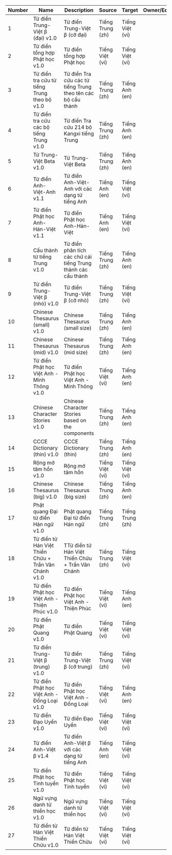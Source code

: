 | Number | Name | Description | Source | Target | Owner/Editor | URL | Version | Definitions | dictd.zip | dsl.dz | epub | kobo.zip | mobi | stardict.zip | yomitan.zip
| --- | --- | --- | --- | --- | --- | --- | --- | --- | --- | --- | --- | --- | --- | --- | --- |
| 1 | Từ điển Trung-Việt β (đại) v1.0 | Từ điển Trung-Việt β (cỡ đại) | Tiếng Trung (zh) | Tiếng Việt (vi) |  | https://github.com/catusphan/dictionary | 1.0 | 78157 | [Download](https://github.com/catusf/tudien/releases/tag/v3.0/TrungViet-small.dictd.zip) | [Download](https://github.com/catusf/tudien/releases/tag/v3.0/TrungViet-small.dsl.dz) | [Download](https://github.com/catusf/tudien/releases/tag/v3.0/TrungViet-small.epub) | [Download](https://github.com/catusf/tudien/releases/tag/v3.0/TrungViet-small.kobo.zip) | [Download](https://github.com/catusf/tudien/releases/tag/v3.0/TrungViet-small.mobi) | [Download](https://github.com/catusf/tudien/releases/tag/v3.0/TrungViet-small.stardict.zip) | [Download](https://github.com/catusf/tudien/releases/tag/v3.0/TrungViet-small.yomitan.zip) |
| 2 | Từ điển tổng hợp Phật học v1.0 | Từ điển tổng hợp Phật học | Tiếng Việt (vi) | Tiếng Việt (vi) |  | https://github.com/catusphan/dictionary | 1.0 | 49569 | [Download](https://github.com/catusf/tudien/releases/tag/v3.0/Tu-dien-Tong-hop-Phat-hoc.dictd.zip) | [Download](https://github.com/catusf/tudien/releases/tag/v3.0/Tu-dien-Tong-hop-Phat-hoc.dsl.dz) | [Download](https://github.com/catusf/tudien/releases/tag/v3.0/Tu-dien-Tong-hop-Phat-hoc.epub) | [Download](https://github.com/catusf/tudien/releases/tag/v3.0/Tu-dien-Tong-hop-Phat-hoc.kobo.zip) | [Download](https://github.com/catusf/tudien/releases/tag/v3.0/Tu-dien-Tong-hop-Phat-hoc.mobi) | [Download](https://github.com/catusf/tudien/releases/tag/v3.0/Tu-dien-Tong-hop-Phat-hoc.stardict.zip) | [Download](https://github.com/catusf/tudien/releases/tag/v3.0/Tu-dien-Tong-hop-Phat-hoc.yomitan.zip) |
| 3 | Từ điển tra cứu từ tiếng Trung theo bộ v1.0 | Từ điển Tra cứu các từ tiếng Trung theo tên các bộ cấu thành | Tiếng Trung (zh) | Tiếng Anh (en) |  | https://github.com/catusphan/dictionary | 1.0 | 265984 | [Download](https://github.com/catusf/tudien/releases/tag/v3.0/radical_lookup_pleco.dictd.zip) | [Download](https://github.com/catusf/tudien/releases/tag/v3.0/radical_lookup_pleco.dsl.dz) | [Download](https://github.com/catusf/tudien/releases/tag/v3.0/radical_lookup_pleco.epub) | [Download](https://github.com/catusf/tudien/releases/tag/v3.0/radical_lookup_pleco.kobo.zip) | [Download](https://github.com/catusf/tudien/releases/tag/v3.0/radical_lookup_pleco.mobi) | [Download](https://github.com/catusf/tudien/releases/tag/v3.0/radical_lookup_pleco.stardict.zip) | [Download](https://github.com/catusf/tudien/releases/tag/v3.0/radical_lookup_pleco.yomitan.zip) |
| 4 | Từ điển tra cứu các bộ tiếng Trung v1.0 | Từ điển Tra cứu 214 bộ Kangxi tiếng Trung | Tiếng Trung (zh) | Tiếng Anh (en) |  | https://github.com/catusphan/dictionary | 1.0 | 789 | [Download](https://github.com/catusf/tudien/releases/tag/v3.0/radical_name_pleco.dictd.zip) | [Download](https://github.com/catusf/tudien/releases/tag/v3.0/radical_name_pleco.dsl.dz) | [Download](https://github.com/catusf/tudien/releases/tag/v3.0/radical_name_pleco.epub) | [Download](https://github.com/catusf/tudien/releases/tag/v3.0/radical_name_pleco.kobo.zip) | [Download](https://github.com/catusf/tudien/releases/tag/v3.0/radical_name_pleco.mobi) | [Download](https://github.com/catusf/tudien/releases/tag/v3.0/radical_name_pleco.stardict.zip) | [Download](https://github.com/catusf/tudien/releases/tag/v3.0/radical_name_pleco.yomitan.zip) |
| 5 | Từ Trung-Việt Beta v1.0 | Từ Trung-Việt Beta | Tiếng Trung (zh) | Tiếng Anh (en) |  | https://github.com/catusphan/dictionary | 1.0 | 78157 | [Download](https://github.com/catusf/tudien/releases/tag/v3.0/tvb_pleco.dictd.zip) | [Download](https://github.com/catusf/tudien/releases/tag/v3.0/tvb_pleco.dsl.dz) | [Download](https://github.com/catusf/tudien/releases/tag/v3.0/tvb_pleco.epub) | [Download](https://github.com/catusf/tudien/releases/tag/v3.0/tvb_pleco.kobo.zip) | [Download](https://github.com/catusf/tudien/releases/tag/v3.0/tvb_pleco.mobi) | [Download](https://github.com/catusf/tudien/releases/tag/v3.0/tvb_pleco.stardict.zip) | [Download](https://github.com/catusf/tudien/releases/tag/v3.0/tvb_pleco.yomitan.zip) |
| 6 | Từ điển Anh-Việt-Anh v1.1 | Từ điển Anh-Việt-Anh với các dạng từ tiếng Anh | Tiếng Anh (en) | Tiếng Việt (vi) |  | https://github.com/catusphan/dictionary | 1.1 | 148214 | [Download](https://github.com/catusf/tudien/releases/tag/v3.0/TudienAnhVietAnh.dictd.zip) | [Download](https://github.com/catusf/tudien/releases/tag/v3.0/TudienAnhVietAnh.dsl.dz) | [Download](https://github.com/catusf/tudien/releases/tag/v3.0/TudienAnhVietAnh.epub) | [Download](https://github.com/catusf/tudien/releases/tag/v3.0/TudienAnhVietAnh.kobo.zip) | [Download](https://github.com/catusf/tudien/releases/tag/v3.0/TudienAnhVietAnh.mobi) | [Download](https://github.com/catusf/tudien/releases/tag/v3.0/TudienAnhVietAnh.stardict.zip) | [Download](https://github.com/catusf/tudien/releases/tag/v3.0/TudienAnhVietAnh.yomitan.zip) |
| 7 | Từ điển Phật học Anh-Hán-Việt v1.1 | Từ điển Phật học Anh-Hán-Việt | Tiếng Anh (en) | Tiếng Việt (vi) |  | https://github.com/catusphan/dictionary | 1.1 | 3914 | [Download](https://github.com/catusf/tudien/releases/tag/v3.0/Tu-dien-Phat-hoc-Anh-Han-Viet.dictd.zip) | [Download](https://github.com/catusf/tudien/releases/tag/v3.0/Tu-dien-Phat-hoc-Anh-Han-Viet.dsl.dz) | [Download](https://github.com/catusf/tudien/releases/tag/v3.0/Tu-dien-Phat-hoc-Anh-Han-Viet.epub) | [Download](https://github.com/catusf/tudien/releases/tag/v3.0/Tu-dien-Phat-hoc-Anh-Han-Viet.kobo.zip) | [Download](https://github.com/catusf/tudien/releases/tag/v3.0/Tu-dien-Phat-hoc-Anh-Han-Viet.mobi) | [Download](https://github.com/catusf/tudien/releases/tag/v3.0/Tu-dien-Phat-hoc-Anh-Han-Viet.stardict.zip) | [Download](https://github.com/catusf/tudien/releases/tag/v3.0/Tu-dien-Phat-hoc-Anh-Han-Viet.yomitan.zip) |
| 8 | Cấu thành từ tiếng Trung v1.0 | Từ điển phân tích các chữ cái tiếng Trung thành các cấu thành | Tiếng Trung (zh) | Tiếng Anh (en) |  | https://github.com/catusphan/dictionary | 1.0 | 9145 | [Download](https://github.com/catusf/tudien/releases/tag/v3.0/Char-Component-Dict.dictd.zip) | [Download](https://github.com/catusf/tudien/releases/tag/v3.0/Char-Component-Dict.dsl.dz) | [Download](https://github.com/catusf/tudien/releases/tag/v3.0/Char-Component-Dict.epub) | [Download](https://github.com/catusf/tudien/releases/tag/v3.0/Char-Component-Dict.kobo.zip) | [Download](https://github.com/catusf/tudien/releases/tag/v3.0/Char-Component-Dict.mobi) | [Download](https://github.com/catusf/tudien/releases/tag/v3.0/Char-Component-Dict.stardict.zip) | [Download](https://github.com/catusf/tudien/releases/tag/v3.0/Char-Component-Dict.yomitan.zip) |
| 9 | Từ điển Trung-Việt β (nhỏ) v1.0 | Từ điển Trung-Việt β (cỡ nhỏ) | Tiếng Trung (zh) | Tiếng Việt (vi) |  | https://github.com/catusphan/dictionary | 1.0 | 78157 | [Download](https://github.com/catusf/tudien/releases/tag/v3.0/TrungViet-big.dictd.zip) | [Download](https://github.com/catusf/tudien/releases/tag/v3.0/TrungViet-big.dsl.dz) | [Download](https://github.com/catusf/tudien/releases/tag/v3.0/TrungViet-big.epub) | [Download](https://github.com/catusf/tudien/releases/tag/v3.0/TrungViet-big.kobo.zip) | [Download](https://github.com/catusf/tudien/releases/tag/v3.0/TrungViet-big.mobi) | [Download](https://github.com/catusf/tudien/releases/tag/v3.0/TrungViet-big.stardict.zip) | [Download](https://github.com/catusf/tudien/releases/tag/v3.0/TrungViet-big.yomitan.zip) |
| 10 | Chinese Thesaurus (small) v1.0 | Chinese Thesaurus (small size) | Tiếng Trung (zh) | Tiếng Anh (en) |  | https://github.com/catusphan/dictionary | 1.0 | 50129 | [Download](https://github.com/catusf/tudien/releases/tag/v3.0/ChineseThesaurus-small.dictd.zip) | [Download](https://github.com/catusf/tudien/releases/tag/v3.0/ChineseThesaurus-small.dsl.dz) | [Download](https://github.com/catusf/tudien/releases/tag/v3.0/ChineseThesaurus-small.epub) | [Download](https://github.com/catusf/tudien/releases/tag/v3.0/ChineseThesaurus-small.kobo.zip) | [Download](https://github.com/catusf/tudien/releases/tag/v3.0/ChineseThesaurus-small.mobi) | [Download](https://github.com/catusf/tudien/releases/tag/v3.0/ChineseThesaurus-small.stardict.zip) | [Download](https://github.com/catusf/tudien/releases/tag/v3.0/ChineseThesaurus-small.yomitan.zip) |
| 11 | Chinese Thesaurus (mid) v1.0 | Chinese Thesaurus (mid size) | Tiếng Trung (zh) | Tiếng Anh (en) |  | https://github.com/catusphan/dictionary | 1.0 | 50129 | [Download](https://github.com/catusf/tudien/releases/tag/v3.0/ChineseThesaurus-mid.dictd.zip) | [Download](https://github.com/catusf/tudien/releases/tag/v3.0/ChineseThesaurus-mid.dsl.dz) | [Download](https://github.com/catusf/tudien/releases/tag/v3.0/ChineseThesaurus-mid.epub) | [Download](https://github.com/catusf/tudien/releases/tag/v3.0/ChineseThesaurus-mid.kobo.zip) | [Download](https://github.com/catusf/tudien/releases/tag/v3.0/ChineseThesaurus-mid.mobi) | [Download](https://github.com/catusf/tudien/releases/tag/v3.0/ChineseThesaurus-mid.stardict.zip) | [Download](https://github.com/catusf/tudien/releases/tag/v3.0/ChineseThesaurus-mid.yomitan.zip) |
| 12 | Từ điển Phật học Việt Anh - Minh Thông v1.0 | Từ điển Phật học Việt Anh - Minh Thông | Tiếng Việt (vi) | Tiếng Anh (en) |  | https://github.com/catusphan/dictionary | 1.0 | 9113 | [Download](https://github.com/catusf/tudien/releases/tag/v3.0/Tu-dien-Phat-hoc-Viet-Anh-Minh-Thong.dictd.zip) | [Download](https://github.com/catusf/tudien/releases/tag/v3.0/Tu-dien-Phat-hoc-Viet-Anh-Minh-Thong.dsl.dz) | [Download](https://github.com/catusf/tudien/releases/tag/v3.0/Tu-dien-Phat-hoc-Viet-Anh-Minh-Thong.epub) | [Download](https://github.com/catusf/tudien/releases/tag/v3.0/Tu-dien-Phat-hoc-Viet-Anh-Minh-Thong.kobo.zip) | [Download](https://github.com/catusf/tudien/releases/tag/v3.0/Tu-dien-Phat-hoc-Viet-Anh-Minh-Thong.mobi) | [Download](https://github.com/catusf/tudien/releases/tag/v3.0/Tu-dien-Phat-hoc-Viet-Anh-Minh-Thong.stardict.zip) | [Download](https://github.com/catusf/tudien/releases/tag/v3.0/Tu-dien-Phat-hoc-Viet-Anh-Minh-Thong.yomitan.zip) |
| 13 | Chinese Character Stories v1.0 | Chinese Character Stories based on the components | Tiếng Trung (zh) | Tiếng Anh (en) |  | https://github.com/catusphan/dictionary | 1.0 | 3300 | [Download](https://github.com/catusf/tudien/releases/tag/v3.0/HanziHeroPleco.dictd.zip) | [Download](https://github.com/catusf/tudien/releases/tag/v3.0/HanziHeroPleco.dsl.dz) | [Download](https://github.com/catusf/tudien/releases/tag/v3.0/HanziHeroPleco.epub) | [Download](https://github.com/catusf/tudien/releases/tag/v3.0/HanziHeroPleco.kobo.zip) | [Download](https://github.com/catusf/tudien/releases/tag/v3.0/HanziHeroPleco.mobi) | [Download](https://github.com/catusf/tudien/releases/tag/v3.0/HanziHeroPleco.stardict.zip) | [Download](https://github.com/catusf/tudien/releases/tag/v3.0/HanziHeroPleco.yomitan.zip) |
| 14 | CCCE Dictionary (thin) v1.0 | CCCE Dictionary (thin) | Tiếng Trung (zh) | Tiếng Anh (en) |  | https://github.com/catusphan/dictionary | 1.0 | 107334 | [Download](https://github.com/catusf/tudien/releases/tag/v3.0/CCCE-Thin.dictd.zip) | [Download](https://github.com/catusf/tudien/releases/tag/v3.0/CCCE-Thin.dsl.dz) | [Download](https://github.com/catusf/tudien/releases/tag/v3.0/CCCE-Thin.epub) | [Download](https://github.com/catusf/tudien/releases/tag/v3.0/CCCE-Thin.kobo.zip) | [Download](https://github.com/catusf/tudien/releases/tag/v3.0/CCCE-Thin.mobi) | [Download](https://github.com/catusf/tudien/releases/tag/v3.0/CCCE-Thin.stardict.zip) | [Download](https://github.com/catusf/tudien/releases/tag/v3.0/CCCE-Thin.yomitan.zip) |
| 15 | Rộng mở tâm hồn v1.0 | Rộng mở tâm hồn | Tiếng Việt (vi) | Tiếng Việt (vi) |  | https://github.com/catusphan/dictionary | 1.0 | 1347 | [Download](https://github.com/catusf/tudien/releases/tag/v3.0/Rong-mo-tam-hon.dictd.zip) | [Download](https://github.com/catusf/tudien/releases/tag/v3.0/Rong-mo-tam-hon.dsl.dz) | [Download](https://github.com/catusf/tudien/releases/tag/v3.0/Rong-mo-tam-hon.epub) | [Download](https://github.com/catusf/tudien/releases/tag/v3.0/Rong-mo-tam-hon.kobo.zip) | [Download](https://github.com/catusf/tudien/releases/tag/v3.0/Rong-mo-tam-hon.mobi) | [Download](https://github.com/catusf/tudien/releases/tag/v3.0/Rong-mo-tam-hon.stardict.zip) | [Download](https://github.com/catusf/tudien/releases/tag/v3.0/Rong-mo-tam-hon.yomitan.zip) |
| 16 | Chinese Thesaurus (big) v1.0 | Chinese Thesaurus (big size) | Tiếng Trung (zh) | Tiếng Anh (en) |  | https://github.com/catusphan/dictionary | 1.0 | 50129 | [Download](https://github.com/catusf/tudien/releases/tag/v3.0/ChineseThesaurus-big.dictd.zip) | [Download](https://github.com/catusf/tudien/releases/tag/v3.0/ChineseThesaurus-big.dsl.dz) | [Download](https://github.com/catusf/tudien/releases/tag/v3.0/ChineseThesaurus-big.epub) | [Download](https://github.com/catusf/tudien/releases/tag/v3.0/ChineseThesaurus-big.kobo.zip) | [Download](https://github.com/catusf/tudien/releases/tag/v3.0/ChineseThesaurus-big.mobi) | [Download](https://github.com/catusf/tudien/releases/tag/v3.0/ChineseThesaurus-big.stardict.zip) | [Download](https://github.com/catusf/tudien/releases/tag/v3.0/ChineseThesaurus-big.yomitan.zip) |
| 17 | Phật quang Đại từ điển Hán ngữ v1.0 | Phật quang Đại từ điển Hán ngữ | Tiếng Trung (zh) | Tiếng Trung (zh) |  | https://github.com/catusphan/dictionary | 1.0 | 22899 | [Download](https://github.com/catusf/tudien/releases/tag/v3.0/Phat-Quang-Dai-tu-dien-Han-ngu.dictd.zip) | [Download](https://github.com/catusf/tudien/releases/tag/v3.0/Phat-Quang-Dai-tu-dien-Han-ngu.dsl.dz) | [Download](https://github.com/catusf/tudien/releases/tag/v3.0/Phat-Quang-Dai-tu-dien-Han-ngu.epub) | [Download](https://github.com/catusf/tudien/releases/tag/v3.0/Phat-Quang-Dai-tu-dien-Han-ngu.kobo.zip) | [Download](https://github.com/catusf/tudien/releases/tag/v3.0/Phat-Quang-Dai-tu-dien-Han-ngu.mobi) | [Download](https://github.com/catusf/tudien/releases/tag/v3.0/Phat-Quang-Dai-tu-dien-Han-ngu.stardict.zip) | [Download](https://github.com/catusf/tudien/releases/tag/v3.0/Phat-Quang-Dai-tu-dien-Han-ngu.yomitan.zip) |
| 18 | Từ điển từ Hán Việt Thiền Chửu + Trần Văn Chánh v1.0 | TTừ điển từ Hán Việt Thiền Chửu + Trần Văn Chánh | Tiếng Trung (zh) | Tiếng Việt (vi) |  | https://github.com/catusphan/dictionary | 1.0 | 22030 | [Download](https://github.com/catusf/tudien/releases/tag/v3.0/Tu-dien-ThienChuu-TranVanChanh.dictd.zip) | [Download](https://github.com/catusf/tudien/releases/tag/v3.0/Tu-dien-ThienChuu-TranVanChanh.dsl.dz) | [Download](https://github.com/catusf/tudien/releases/tag/v3.0/Tu-dien-ThienChuu-TranVanChanh.epub) | [Download](https://github.com/catusf/tudien/releases/tag/v3.0/Tu-dien-ThienChuu-TranVanChanh.kobo.zip) | [Download](https://github.com/catusf/tudien/releases/tag/v3.0/Tu-dien-ThienChuu-TranVanChanh.mobi) | [Download](https://github.com/catusf/tudien/releases/tag/v3.0/Tu-dien-ThienChuu-TranVanChanh.stardict.zip) | [Download](https://github.com/catusf/tudien/releases/tag/v3.0/Tu-dien-ThienChuu-TranVanChanh.yomitan.zip) |
| 19 | Từ điển Phật học Việt Anh - Thiện Phúc v1.0 | Từ điển Phật học Việt Anh - Thiện Phúc | Tiếng Việt (vi) | Tiếng Anh (en) |  | https://github.com/catusphan/dictionary | 1.0 | 24767 | [Download](https://github.com/catusf/tudien/releases/tag/v3.0/Tu-dien-Phat-hoc-Viet-Anh-Thien-Phuc.dictd.zip) | [Download](https://github.com/catusf/tudien/releases/tag/v3.0/Tu-dien-Phat-hoc-Viet-Anh-Thien-Phuc.dsl.dz) | [Download](https://github.com/catusf/tudien/releases/tag/v3.0/Tu-dien-Phat-hoc-Viet-Anh-Thien-Phuc.epub) | [Download](https://github.com/catusf/tudien/releases/tag/v3.0/Tu-dien-Phat-hoc-Viet-Anh-Thien-Phuc.kobo.zip) | [Download](https://github.com/catusf/tudien/releases/tag/v3.0/Tu-dien-Phat-hoc-Viet-Anh-Thien-Phuc.mobi) | [Download](https://github.com/catusf/tudien/releases/tag/v3.0/Tu-dien-Phat-hoc-Viet-Anh-Thien-Phuc.stardict.zip) | [Download](https://github.com/catusf/tudien/releases/tag/v3.0/Tu-dien-Phat-hoc-Viet-Anh-Thien-Phuc.yomitan.zip) |
| 20 | Từ điển Phật Quang v1.0 | Từ điển Phật Quang | Tiếng Việt (vi) | Tiếng Việt (vi) |  | https://github.com/catusphan/dictionary | 1.0 | 16973 | [Download](https://github.com/catusf/tudien/releases/tag/v3.0/Tu-dien-Phat-Quang.dictd.zip) | [Download](https://github.com/catusf/tudien/releases/tag/v3.0/Tu-dien-Phat-Quang.dsl.dz) | [Download](https://github.com/catusf/tudien/releases/tag/v3.0/Tu-dien-Phat-Quang.epub) | [Download](https://github.com/catusf/tudien/releases/tag/v3.0/Tu-dien-Phat-Quang.kobo.zip) | [Download](https://github.com/catusf/tudien/releases/tag/v3.0/Tu-dien-Phat-Quang.mobi) | [Download](https://github.com/catusf/tudien/releases/tag/v3.0/Tu-dien-Phat-Quang.stardict.zip) | [Download](https://github.com/catusf/tudien/releases/tag/v3.0/Tu-dien-Phat-Quang.yomitan.zip) |
| 21 | Từ điển Trung-Việt β (trung) v1.0 | Từ điển Trung-Việt β (cỡ trung) | Tiếng Trung (zh) | Tiếng Việt (vi) |  | https://github.com/catusphan/dictionary | 1.0 | 78157 | [Download](https://github.com/catusf/tudien/releases/tag/v3.0/TrungViet-mid.dictd.zip) | [Download](https://github.com/catusf/tudien/releases/tag/v3.0/TrungViet-mid.dsl.dz) | [Download](https://github.com/catusf/tudien/releases/tag/v3.0/TrungViet-mid.epub) | [Download](https://github.com/catusf/tudien/releases/tag/v3.0/TrungViet-mid.kobo.zip) | [Download](https://github.com/catusf/tudien/releases/tag/v3.0/TrungViet-mid.mobi) | [Download](https://github.com/catusf/tudien/releases/tag/v3.0/TrungViet-mid.stardict.zip) | [Download](https://github.com/catusf/tudien/releases/tag/v3.0/TrungViet-mid.yomitan.zip) |
| 22 | Từ điển Phật học Việt Anh - Đồng Loại v1.0 | Từ điển Phật học Việt Anh - Đồng Loại | Tiếng Việt (vi) | Tiếng Anh (en) |  | https://github.com/catusphan/dictionary | 1.0 | 7847 | [Download](https://github.com/catusf/tudien/releases/tag/v3.0/Tu-dien-Phat-hoc-Viet-Anh-Dong-Loai.dictd.zip) | [Download](https://github.com/catusf/tudien/releases/tag/v3.0/Tu-dien-Phat-hoc-Viet-Anh-Dong-Loai.dsl.dz) | [Download](https://github.com/catusf/tudien/releases/tag/v3.0/Tu-dien-Phat-hoc-Viet-Anh-Dong-Loai.epub) | [Download](https://github.com/catusf/tudien/releases/tag/v3.0/Tu-dien-Phat-hoc-Viet-Anh-Dong-Loai.kobo.zip) | [Download](https://github.com/catusf/tudien/releases/tag/v3.0/Tu-dien-Phat-hoc-Viet-Anh-Dong-Loai.mobi) | [Download](https://github.com/catusf/tudien/releases/tag/v3.0/Tu-dien-Phat-hoc-Viet-Anh-Dong-Loai.stardict.zip) | [Download](https://github.com/catusf/tudien/releases/tag/v3.0/Tu-dien-Phat-hoc-Viet-Anh-Dong-Loai.yomitan.zip) |
| 23 | Từ điển Đạo Uyển v1.0 | Từ điển Đạo Uyển | Tiếng Việt (vi) | Tiếng Việt (vi) |  | https://github.com/catusphan/dictionary | 1.0 | 3262 | [Download](https://github.com/catusf/tudien/releases/tag/v3.0/Tu-dien-Dao-Uyen.dictd.zip) | [Download](https://github.com/catusf/tudien/releases/tag/v3.0/Tu-dien-Dao-Uyen.dsl.dz) | [Download](https://github.com/catusf/tudien/releases/tag/v3.0/Tu-dien-Dao-Uyen.epub) | [Download](https://github.com/catusf/tudien/releases/tag/v3.0/Tu-dien-Dao-Uyen.kobo.zip) | [Download](https://github.com/catusf/tudien/releases/tag/v3.0/Tu-dien-Dao-Uyen.mobi) | [Download](https://github.com/catusf/tudien/releases/tag/v3.0/Tu-dien-Dao-Uyen.stardict.zip) | [Download](https://github.com/catusf/tudien/releases/tag/v3.0/Tu-dien-Dao-Uyen.yomitan.zip) |
| 24 | Từ điển Anh-Việt β v1.4 | Từ điển Anh-Việt β với các dạng từ tiếng Anh | Tiếng Anh (en) | Tiếng Việt (vi) |  | https://github.com/catusphan/dictionary | 1.4 | 106059 | [Download](https://github.com/catusf/tudien/releases/tag/v3.0/TudienAnhVietBeta.dictd.zip) | [Download](https://github.com/catusf/tudien/releases/tag/v3.0/TudienAnhVietBeta.dsl.dz) | [Download](https://github.com/catusf/tudien/releases/tag/v3.0/TudienAnhVietBeta.epub) | [Download](https://github.com/catusf/tudien/releases/tag/v3.0/TudienAnhVietBeta.kobo.zip) | [Download](https://github.com/catusf/tudien/releases/tag/v3.0/TudienAnhVietBeta.mobi) | [Download](https://github.com/catusf/tudien/releases/tag/v3.0/TudienAnhVietBeta.stardict.zip) | [Download](https://github.com/catusf/tudien/releases/tag/v3.0/TudienAnhVietBeta.yomitan.zip) |
| 25 | Từ điển Phật học Tinh tuyển v1.0 | Từ điển Phật học Tinh tuyển | Tiếng Việt (vi) | Tiếng Việt (vi) |  | https://github.com/catusphan/dictionary | 1.0 | 2918 | [Download](https://github.com/catusf/tudien/releases/tag/v3.0/Tu-dien-Phat-hoc-Tinh-tuyen.dictd.zip) | [Download](https://github.com/catusf/tudien/releases/tag/v3.0/Tu-dien-Phat-hoc-Tinh-tuyen.dsl.dz) | [Download](https://github.com/catusf/tudien/releases/tag/v3.0/Tu-dien-Phat-hoc-Tinh-tuyen.epub) | [Download](https://github.com/catusf/tudien/releases/tag/v3.0/Tu-dien-Phat-hoc-Tinh-tuyen.kobo.zip) | [Download](https://github.com/catusf/tudien/releases/tag/v3.0/Tu-dien-Phat-hoc-Tinh-tuyen.mobi) | [Download](https://github.com/catusf/tudien/releases/tag/v3.0/Tu-dien-Phat-hoc-Tinh-tuyen.stardict.zip) | [Download](https://github.com/catusf/tudien/releases/tag/v3.0/Tu-dien-Phat-hoc-Tinh-tuyen.yomitan.zip) |
| 26 | Ngữ vựng danh từ thiền học v1.0 | Ngữ vựng danh từ thiền học | Tiếng Việt (vi) | Tiếng Việt (vi) |  | https://github.com/catusphan/dictionary | 1.0 | 302 | [Download](https://github.com/catusf/tudien/releases/tag/v3.0/Ngu-vung-Danh-tu-Thien-hoc.dictd.zip) | [Download](https://github.com/catusf/tudien/releases/tag/v3.0/Ngu-vung-Danh-tu-Thien-hoc.dsl.dz) | [Download](https://github.com/catusf/tudien/releases/tag/v3.0/Ngu-vung-Danh-tu-Thien-hoc.epub) | [Download](https://github.com/catusf/tudien/releases/tag/v3.0/Ngu-vung-Danh-tu-Thien-hoc.kobo.zip) | [Download](https://github.com/catusf/tudien/releases/tag/v3.0/Ngu-vung-Danh-tu-Thien-hoc.mobi) | [Download](https://github.com/catusf/tudien/releases/tag/v3.0/Ngu-vung-Danh-tu-Thien-hoc.stardict.zip) | [Download](https://github.com/catusf/tudien/releases/tag/v3.0/Ngu-vung-Danh-tu-Thien-hoc.yomitan.zip) |
| 27 | Từ điển từ Hán Việt Thiền Chửu v1.0 | Từ điển từ Hán Việt Thiền Chửu | Tiếng Việt (vi) | Tiếng Việt (vi) |  | https://github.com/catusphan/dictionary | 1.0 | 9898 | [Download](https://github.com/catusf/tudien/releases/tag/v3.0/TudienThienChuu.dictd.zip) | [Download](https://github.com/catusf/tudien/releases/tag/v3.0/TudienThienChuu.dsl.dz) | [Download](https://github.com/catusf/tudien/releases/tag/v3.0/TudienThienChuu.epub) | [Download](https://github.com/catusf/tudien/releases/tag/v3.0/TudienThienChuu.kobo.zip) | [Download](https://github.com/catusf/tudien/releases/tag/v3.0/TudienThienChuu.mobi) | [Download](https://github.com/catusf/tudien/releases/tag/v3.0/TudienThienChuu.stardict.zip) | [Download](https://github.com/catusf/tudien/releases/tag/v3.0/TudienThienChuu.yomitan.zip) |
